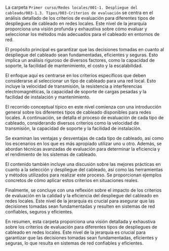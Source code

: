La carpeta `Primer curso/Redes locales/001-1. Despliegue del cableado/003-1.3. Tipos/003-Criterios de evaluación` se centra en el análisis detallado de los criterios de evaluación para diferentes tipos de despliegues de cableado en redes locales. Este nivel de la jerarquía proporciona una visión profunda y exhaustiva sobre cómo evaluar y seleccionar los métodos más adecuados para el cableado en entornos de red.

El propósito principal es garantizar que las decisiones tomadas en cuanto al despliegue del cableado sean fundamentadas, eficientes y seguras. Esto implica un análisis riguroso de diversos factores, como la capacidad de soporte, la facilidad de mantenimiento, el costo y la escalabilidad.

El enfoque aquí es centrarse en los criterios específicos que deben considerarse al seleccionar un tipo de cableado para una red local. Esto incluye la velocidad de transmisión, la resistencia a interferencias electromagnéticas, la capacidad de soporte de cargas pesadas y la facilidad de instalación y mantenimiento.

El recorrido conceptual típico en este nivel comienza con una introducción general sobre los diferentes tipos de cableado disponibles para redes locales. A continuación, se detalla el proceso de evaluación de cada tipo de cableado, considerando diversos criterios como la velocidad de transmisión, la capacidad de soporte y la facilidad de instalación.

Se examinan las ventajas y desventajas de cada tipo de cableado, así como los escenarios en los que es más apropiado utilizar uno u otro. Además, se abordan técnicas avanzadas de evaluación para determinar la eficiencia y el rendimiento de los sistemas de cableado.

El contenido también incluye una discusión sobre las mejores prácticas en cuanto a la selección y despliegue del cableado, así como las herramientas y métodos utilizados para realizar este proceso. Se proporcionan ejemplos concretos de cómo aplicar estos criterios en situaciones reales.

Finalmente, se concluye con una reflexión sobre el impacto de los criterios de evaluación en la calidad y la eficiencia del despliegue del cableado en redes locales. Este nivel de la jerarquía es crucial para asegurar que las decisiones tomadas sean fundamentadas y resulten en sistemas de red confiables, seguros y eficientes.

En resumen, esta carpeta proporciona una visión detallada y exhaustiva sobre los criterios de evaluación para diferentes tipos de despliegues de cableado en redes locales. Este nivel de la jerarquía es crucial para garantizar que las decisiones tomadas sean fundamentadas, eficientes y seguras, lo que resulta en sistemas de red confiables y eficientes.
